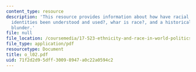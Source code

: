 ```yaml
---
content_type: resource
description: 'This resource provides information about how have racial and ethnic
  identities been understood and used?, whar is race?, and a historical case: blumenbach''s
  blunder.'
file: null
file_location: /coursemedia/17-523-ethnicity-and-race-in-world-politics-fall-2005/71f2d2d95dff30098947a0c22a0594c2_o_l02.pdf
file_type: application/pdf
resourcetype: Document
title: o_l02.pdf
uid: 71f2d2d9-5dff-3009-8947-a0c22a0594c2
---
```

